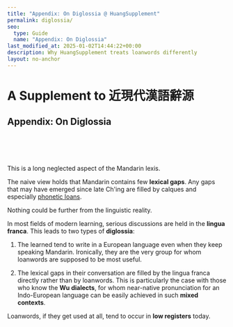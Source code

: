 ```yaml
---
title: "Appendix: On Diglossia @ HuangSupplement"
permalink: diglossia/
seo:
  type: Guide
  name: "Appendix: On Diglossia"
last_modified_at: 2025-01-02T14:44:22+00:00
description: Why HuangSupplement treats loanwords differently
layout: no-anchor
---
```

# A Supplement to 近現代漢語辭源
## Appendix: On Diglossia
&nbsp;  
&nbsp;  
&nbsp;  
&nbsp;  
This is a long neglected aspect of the Mandarin lexis.

The naive view holds that Mandarin contains few **lexical gaps**. Any gaps that may have emerged since late Ch'ing are filled by calques and especially [phonetic loans](https://github.com/t18d/HuangSupplement/blob/main/loanwords.csv).

Nothing could be further from the linguistic reality.

In most fields of modern learning, serious discussions are held in the **lingua franca**. This leads to two types of **diglossia**:

1. The learned tend to write in a European language even when they keep speaking Mandarin. Ironically, they are the very group for whom loanwords are supposed to be most useful.

2. The lexical gaps in their conversation are filled by the lingua franca directly rather than by loanwords. This is particularly the case with those who know the **Wu dialects**, for whom near-native pronunciation for an Indo-European language can be easily achieved in such **mixed contexts**.

Loanwords, if they get used at all, tend to occur in **low registers** today.
